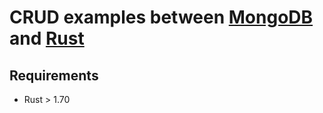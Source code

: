 # CRUD examples between [MongoDB](https://www.mongodb.com) and [Rust](https://www.rust-lang.org/)

## Requirements

* Rust > 1.70